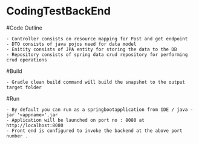 # CodingTestBackEnd

#Code Outline 

    - Controller consists on resource mapping for Post and get endpoint 
    - DTO consists of java pojos need for data model
    - Enitity consists of JPA entity for storing the data to the DB
    - Repository consists of spring data crud repository for performing crud operations 
    
 #Build
 
    - Gradle clean build command will build the snapshot to the output target folder 
 
 #Run 
 
    - By default you can run as a springbootapplication from IDE / java -jar '<appname>'.jar 
    - Application will be launched on port no : 8080 at http://localhost:8080 
    - Front end is configured to invoke the backend at the above port number . 
